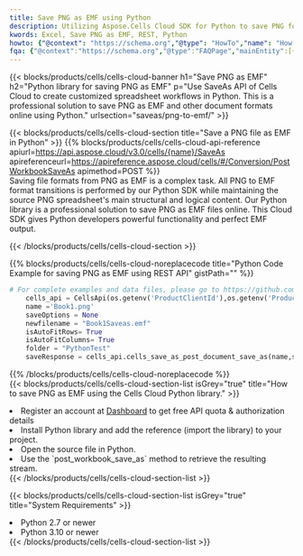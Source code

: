 ```yaml
---
title: Save PNG as EMF using Python 
description: Utilizing Aspose.Cells Cloud SDK for Python to save PNG format file as EMF format file. 
kwords: Excel, Save PNG as EMF, REST, Python
howto: {"@context": "https://schema.org","@type": "HowTo","name": "How to save PNG as EMF using the Cells Cloud Python library.","description": "How to save PNG as EMF using the Cells Cloud Python library.","image": {"@type": "ImageObject"},"url": "/python/saveas/png-to-emf/","step": [{ "@type": "HowToStep","name": "How to save PNG as EMF using the Cells Cloud Python library. step 1", "image": {"@type": "ImageObject",},"url": "/python/saveas/png-to-emf/","text": "Register an account at <a href='https://dashboard.aspose.cloud/'>Dashboard</a> to get free API quota & authorization details",},{ "@type": "HowToStep","name": "How to save PNG as EMF using the Cells Cloud Python library. step 1", "image": {"@type": "ImageObject",},"url": "/python/saveas/png-to-emf/","text": "Install Python library and add the reference (import the library) to your project.",},{ "@type": "HowToStep","name": "How to save PNG as EMF using the Cells Cloud Python library. step 1", "image": {"@type": "ImageObject",},"url": "/python/saveas/png-to-emf/","text": "Open the source file in Python.",},{ "@type": "HowToStep","name": "How to save PNG as EMF using the Cells Cloud Python library. step 1", "image": {"@type": "ImageObject",},"url": "/python/saveas/png-to-emf/","text": "Use the `post_workbook_save_as` method to retrieve the resulting stream.",}, ],"supply": {"@type": "HowToSupply","name": "document"},"tool": [{"@type": "HowToTool","name": "PyCharm, Visual Studio Code, Sublime, Eclipse"},{"@type": "HowToTool","name": "Aspose Cells"}],"totalTime": "PT6M"}
fqa: {"@context":"https://schema.org","@type":"FAQPage","mainEntity":[{"@type":"Question","name":"Why save file as other formats file in C# using REST API?","acceptedAnswer":{"@type":"Answer","text":"Documents are encoded in many ways, and some files may be incompatible with the software you use. To open and read such files, just save them as appropriate file formats.<br/><ol><li>Install .NET SDK and add the reference (import the library) to your project.</li><li>Open the source file in C# using REST API.</li><li>Call the PostWorkbookSaveAsRequest() method, passing an output filename with required extension.</li><li>Get the result of save as a separate file.</li></ol>"}},{"@type":"Question","name":"What file formats can I save as with your C# library?","acceptedAnswer":{"@type":"Answer","text":"We support a variety of file formats for conversion using .NET library, including XLSX, Excel, xls , PDF, CSV, HTML, Markdown, XML, PNG, JPG, TIFF, Json, TXT and many more."}},{"@type":"Question","name":"What is the maximum allowed file size for conversion using this .NET library?","acceptedAnswer":{"@type":"Answer","text":"There are no file size limits for format conversions using .NET library."}}]}
---
```



{{< blocks/products/cells/cells-cloud-banner h1="Save PNG as EMF" h2="Python library for saving PNG as EMF" p="Use SaveAs API of Cells Cloud to create customized spreadsheet workflows in Python. This is a professional solution to save PNG as EMF and other document formats online using Python." urlsection="saveas/png-to-emf/" >}}

{{< blocks/products/cells/cells-cloud-section  title="Save a PNG file as EMF in Python" >}}
{{% blocks/products/cells/cells-cloud-api-reference  apiurl=https://api.aspose.cloud/v3.0/cells/{name}/SaveAs  apireferenceurl=https://apireference.aspose.cloud/cells/#/Conversion/PostWorkbookSaveAs  apimethod=POST %}}
<br/>
Saving file formats from PNG as EMF is a complex task. All PNG to EMF format transitions is performed by our Python SDK while maintaining the source PNG spreadsheet's main structural and logical content. Our Python library is a professional solution to save PNG as EMF files online. This Cloud SDK gives Python developers powerful functionality and perfect EMF output.

{{< /blocks/products/cells/cells-cloud-section >}}

{{% blocks/products/cells/cells-cloud-noreplacecode title="Python Code Example for saving PNG as EMF using REST API" gistPath="" %}}
  
```python
# For complete examples and data files, please go to https://github.com/aspose-cells-cloud/aspose-cells-cloud-python/
    cells_api = CellsApi(os.getenv('ProductClientId'),os.getenv('ProductClientSecret'))
    name ='Book1.png'    
    saveOptions = None
    newfilename = "Book1Saveas.emf"
    isAutoFitRows= True
    isAutoFitColumns= True
    folder = "PythonTest"
    saveResponse = cells_api.cells_save_as_post_document_save_as(name,save_options=saveOptions, newfilename=(folder +'/' + newfilename),folder=folder)
```
  
{{% /blocks/products/cells/cells-cloud-noreplacecode  %}}
<br/>
{{< blocks/products/cells/cells-cloud-section-list isGrey="true"  title="How to save PNG as EMF using the Cells Cloud Python library." >}}
<li>Register an account at <a href="https://dashboard.aspose.cloud/">Dashboard</a> to get free API quota & authorization details</li>
<li>Install Python library and add the reference (import the library) to your project.</li>
<li>Open the source file in Python.</li>
<li>Use the `post_workbook_save_as` method to retrieve the resulting stream.</li>
{{< /blocks/products/cells/cells-cloud-section-list >}}

{{< blocks/products/cells/cells-cloud-section-list isGrey="true"  title="System Requirements" >}}
<li>Python 2.7 or newer</li>
<li>Python 3.10 or newer</li>
{{< /blocks/products/cells/cells-cloud-section-list >}}
